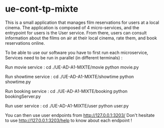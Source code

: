 # ue-cont-tp-mixte
This is a small application that manages film reservations for users at a local cinema. The application is composed of 4 micro-services, and the entrypoint for users is the User service. From there, users can consult information about the films on air at their local cinema, rate them, and book reservations online.

To be able to use our software you have to first run each microservice,
Services need to be run in parallel (in different terminals) :

Run movie service :
cd ./UE-AD-A1-MIXTE/movie
python movie.py

Run showtime service :
cd ./UE-AD-A1-MIXTE/showtime
python showtime.py

Run booking service :
cd ./UE-AD-A1-MIXTE/booking
python bookingServer.py

Run user service :
cd ./UE-AD-A1-MIXTE/user
python user.py

You can then use user endpoints from http://127.0.0.1:3203/
Don't hesitate to use http://127.0.0.1:3203/help to know about each endpoint !
